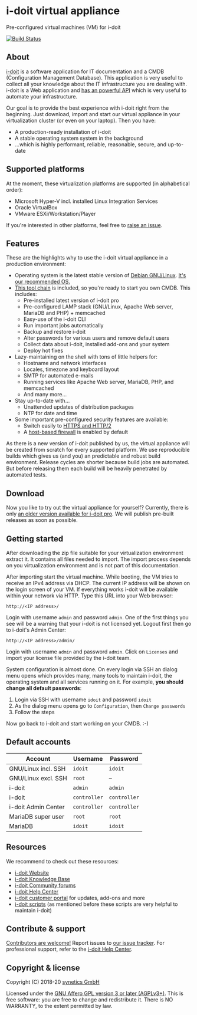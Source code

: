 # i-doit virtual appliance

Pre-configured virtual machines (VM) for i-doit

[![Build Status](https://travis-ci.org/bheisig/i-doit-appliance.svg?branch=master)](https://travis-ci.org/bheisig/i-doit-appliance)

## About

[i-doit](https://i-doit.com) is a software application for IT documentation and a CMDB (Configuration Management Database). This application is very useful to collect all your knowledge about the IT infrastructure you are dealing with. i-doit is a Web application and [has an powerful API](https://kb.i-doit.com/pages/viewpage.action?pageId=37355644) which is very useful to automate your infrastructure.

Our goal is to provide the best experience with i-doit right from the beginning. Just download, import and start our virtual appliance in your virtualization cluster (or even on your laptop). Then you have:

-   A production-ready installation of i-doit
-   A stable operating system system in the background
-   …which is highly performant, reliable, reasonable, secure, and up-to-date

## Supported platforms

At the moment, these virtualization platforms are supported (in alphabetical order):

-   Microsoft Hyper-V incl. installed Linux Integration Services
-   Oracle VirtualBox
-   VMware ESXi/Workstation/Player

If you're interested in other platforms, feel free to [raise an issue](https://github.com/bheisig/i-doit-appliance/issues).

## Features

These are the highlights why to use the i-doit virtual appliance in a production environment:

-   Operating system is the latest stable version of [Debian GNU/Linux](https://debian.org/). [It's our recommended OS.](https://kb.i-doit.com/display/en/System+Requirements)
-   [This tool chain](https://github.com/bheisig/i-doit-scripts) is included, so you're ready to start you own CMDB. This includes:
    -   Pre-installed latest version of i-doit pro
    -   Pre-configured LAMP stack (GNU/Linux, Apache Web server, MariaDB and PHP) + memcached
    -   Easy-use of the i-doit CLI
    -   Run important jobs automatically
    -   Backup and restore i-doit
    -   Alter passwords for various users and remove default users
    -   Collect data about i-doit, installed add-ons and your system
    -   Deploy hot fixes
-   Lazy-maintaining on the shell with tons of little helpers for:
    -   Hostname and network interfaces
    -   Locales, timezone and keyboard layout
    -   SMTP for automated e-mails
    -   Running services like Apache Web server, MariaDB, PHP, and memcached
    -   And many more…
-   Stay up-to-date with…
    -   Unattended updates of distribution packages
    -   NTP for date and time
-   Some important pre-configured security features are available:
    -   Switch easily to [HTTPS and HTTP/2](docs/secure-web-server.md)
    -   A [host-based firewall](docs/firewall.md) is enabled by default

As there is a new version of i-doit published by us, the virtual appliance will be created from scratch for every supported platform. We use reproducible builds which gives us (and you) an predictable and robust build environment. Release cycles are shorter because build jobs are automated. But before releasing them each build will be heavily penetrated by automated tests.

## Download

Now you like to try out the virtual appliance for yourself? Currently, there is only [an older version available for i-doit pro](https://www.i-doit.com/en/trial-version/). We will publish pre-built releases as soon as possible.

## Getting started

After downloading the zip file suitable for your virtualization environment extract it. It contains all files needed to import. The import process depends on you virtualization environment and is not part of this documentation.

After importing start the virtual machine. While booting, the VM tries to receive an IPv4 address via DHCP. The current IP address will be shown on the login screen of your VM. If everything works i-doit will be available within your network via HTTP. Type this URL into your Web browser:

~~~
http://<IP address>/
~~~

Login with username `admin` and password `admin`. One of the first things you see will be a warning that your i-doit is not licensed yet. Logout first then go to i-doit's Admin Center:

~~~
http://<IP address>/admin/
~~~

Login with username `admin` and password `admin`. Click on `Licenses` and import your license file provided by the i-doit team.

System configuration is almost done. On every login via SSH an dialog menu opens which provides many, many tools to maintain i-doit, the operating system and all services running on it. For example, **you should change all default passwords**:

1.  Login via SSH with username `idoit` and password `idoit`
2.  As the dialog menu opens go to `Configuration`, then `Change passwords`
3.  Follow the steps

Now go back to i-doit and start working on your CMDB. :-)

## Default accounts

| Account               | Username      | Password      |
| --------------------- | ------------- | ------------- |
| GNU/Linux incl. SSH   | `idoit`       | `idoit`       |
| GNU/Linux excl. SSH   | `root`        | –             |
| i-doit                | `admin`       | `admin`       |
| i-doit                | `controller`  | `controller`  |
| i-doit Admin Center   | `controller`  | `controller`  |
| MariaDB super user    | `root`        | `root`        |
| MariaDB               | `idoit`       | `idoit`       |

## Resources

We recommend to check out these resources:

-   [i-doit Website](https://i-doit.com/)
-   [i-doit Knowledge Base](https://kb.i-doit.com/)
-   [i-doit Community forums](https://community.i-doit.com/)
-   [i-doit Help Center](https://help.i-doit.com/)
-   [i-doit customer portal](https://login.i-doit.com) for updates, add-ons and more
-   [i-doit scripts](https://github.com/bheisig/i-doit-scripts) (as mentioned before these scripts are very helpful to maintain i-doit)

## Contribute & support

[Contributors are welcome!](CONTRIBUTING.md) Report issues to [our issue tracker](https://github.com/bheisig/i-doit-appliance/issues). For professional support, refer to the [i-doit Help Center](https://help.i-doit.com/).

## Copyright & license

Copyright (C) 2018-20 [synetics GmbH](https://i-doit.com/)

Licensed under the [GNU Affero GPL version 3 or later (AGPLv3+)](https://gnu.org/licenses/agpl.html). This is free software: you are free to change and redistribute it. There is NO WARRANTY, to the extent permitted by law.
